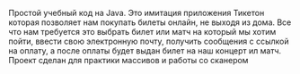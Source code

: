 Простой учебный код на Java. Это имитация приложения Тикетон которая позволяет нам покупать билеты онлайн, не выходя из дома. Все что нам требуется это выбрать билет или матч на который мы хотим пойти, ввести свою электронную почту, получить сообщения с ссылкой на оплату, а после оплаты будет выдан билет на наш концерт ил матч. Проект сделан для практики массивов и работы со сканером
